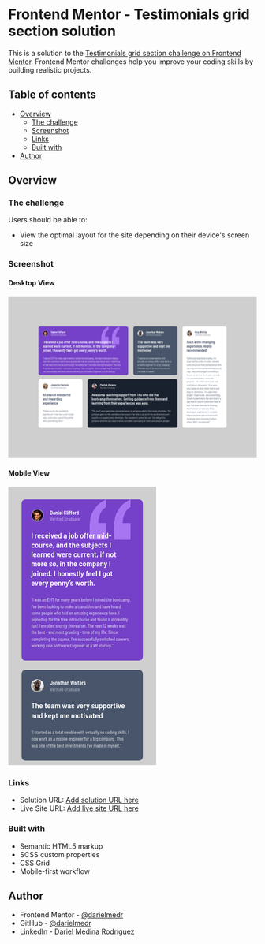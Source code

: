 # Frontend Mentor - Testimonials grid section solution

This is a solution to the [Testimonials grid section challenge on Frontend Mentor](https://www.frontendmentor.io/challenges/testimonials-grid-section-Nnw6J7Un7). Frontend Mentor challenges help you improve your coding skills by building realistic projects.

## Table of contents

- [Overview](#overview)
  - [The challenge](#the-challenge)
  - [Screenshot](#screenshot)
  - [Links](#links)
  - [Built with](#built-with)
- [Author](#author)

## Overview

### The challenge

Users should be able to:

- View the optimal layout for the site depending on their device's screen size

### Screenshot

#### Desktop View

![](./assets/result-screenshot/desktop-1440px.png)

#### Mobile View

![](./assets/result-screenshot/mobile-375px.png)

### Links

- Solution URL: [Add solution URL here](https://your-solution-url.com)
- Live Site URL: [Add live site URL here](https://your-live-site-url.com)

### Built with

- Semantic HTML5 markup
- SCSS custom properties
- CSS Grid
- Mobile-first workflow

## Author

- Frontend Mentor - [@darielmedr](https://www.frontendmentor.io/profile/darielmedr)
- GitHub - [@darielmedr](https://github.com/darielmedr)
- LinkedIn - [Dariel Medina Rodríguez](https://www.linkedin.com/in/darielmedr)
